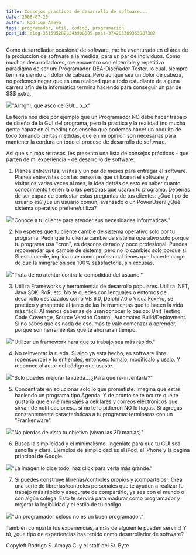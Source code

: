 ```yaml
---
title: Consejos practicos de desarrollo de software...
date: 2008-07-25
author: Rodrigo Amaya
tags: programador, util, codigo, programacion
post_id: blog-3515952828243908885.post-374203369363987302
---
```


Como desarrollador ocasional de software, me he aventurado en el área de la producción de software a la medida, para un par de individuos. Como muchos desarrolladores, me encuentro con el terrible y repetitivo paradigma de ser un: Programador-DBA-Diseñador-Tester, lo cual, siempre termina siendo un dolor de cabeza. Pero aunque sea un dolor de cabeza, no podemos negar que es una realidad que a todo estudiante de alguna carrera afín de la informática termina haciendo para conseguir un par de $$$ extra.

[![](http://bp3.blogger.com/_ayvorITawE4/SIqZ2Ow7KEI/AAAAAAAAA78/8C8xjBlcxaw/s400/hidden.png)](http://bp3.blogger.com/_ayvorITawE4/SIqZ2Ow7KEI/AAAAAAAAA78/8C8xjBlcxaw/s1600-h/hidden.png)"Arrrgh!, que asco de GUI... x_x"

La teoría nos dice por ejemplo que un Programador NO debe hacer trabajo de diseño de la GUI del programa, pero la practica y la realidad (no mucha gente capaz en el medio) nos enseña que podemos hacer un poquito de todo tomando ciertas medidas, que en mi opinión son necesarias para mantener la cordura en todo el proceso de desarrollo de software.

Así que sin más retrasos, les presento una lista de consejos prácticos - que parten de mi experiencia - de desarrollo de software:

1. Planea entrevistas, visitas y un par de meses para entregar el software. Planea entrevistas con las personas que utilizaran el software y visitarlos varias veces al mes, la idea detrás de esto es saber cuanto conocimiento tienen la o las personas que usaran tu programa. Deberías de ser capaz de contestar estas preguntas de tus clientes: ¿Qué tipo de usuario es? ¿Es un usuario común, avanzado o un PowerUser? ¿Qué sistema operativo prefiere/utiliza?

[![](http://bp1.blogger.com/_ayvorITawE4/SIqYKQ9kScI/AAAAAAAAA7M/Wn9saslUCnY/s400/prospectiveboss1kopie.jpg)](http://bp1.blogger.com/_ayvorITawE4/SIqYKQ9kScI/AAAAAAAAA7M/Wn9saslUCnY/s1600-h/prospectiveboss1kopie.jpg)"Conoce a tu cliente para atender sus necesidades informáticas."

2. No esperes que tu cliente cambie de sistema operativo solo por tu programa. Pedir que tu cliente cambie de sistema operativo solo porque tu programa usa "cron", es desconsiderado y poco profesional. Puedes recomendar que cambie de sistema, pero no lo cambies solo porque si. Si eso sucede, implica que como profesional tienes que hacerte cargo de que la mingración sea 100% satisfactoria, sin excusas.

[![](http://bp2.blogger.com/_ayvorITawE4/SIqYLOvaaII/AAAAAAAAA7k/RSdfX37bokU/s400/hypnoGuy.jpg)](http://bp2.blogger.com/_ayvorITawE4/SIqYLOvaaII/AAAAAAAAA7k/RSdfX37bokU/s1600-h/hypnoGuy.jpg)"Trata de no atentar contra la comodidad del usuario."

3. Utiliza Frameworks y herramientas de desarrollo populares. Utiliza .NET, Java SDK, RoR, etc. No te quedes con lenguajes o entornos de desarrollo desfazados como VB 6.0, Delphi 7.0 ó VisualFoxPro, se practico y ¡mantente al tanto de las herramientas que te hacen la vida más fácil! Al menos deberías de usar/conocer lo basico: Unit Testing, Code Coverage, Source Version Control, Automated Build/Deployment. Si no sabes que es nada de eso, más te vale comenzar a aprender, porque son herramientas que te ahorraran tiempo.

[![](http://bp0.blogger.com/_ayvorITawE4/SIqYK-_9z7I/AAAAAAAAA7c/X0EBkG1PvSI/s400/800px-Framework_complexity_of_the_Pater_Noster_lighthouse.jpg)](http://bp0.blogger.com/_ayvorITawE4/SIqYK-_9z7I/AAAAAAAAA7c/X0EBkG1PvSI/s1600-h/800px-Framework_complexity_of_the_Pater_Noster_lighthouse.jpg)"Utilizar un framework hará que tu trabajo sea más rápido."

4. No reinventar la rueda. Si algo ya esta hecho, es software libre (opensource) y lo entiendes, entonces: tomalo, modifícalo y usalo. Y reconoce al autor del código que usaste.

[![](http://bp3.blogger.com/_ayvorITawE4/SIqZ165cqGI/AAAAAAAAA70/2iuHJXCglF8/s400/wheel3.jpg)](http://bp3.blogger.com/_ayvorITawE4/SIqZ165cqGI/AAAAAAAAA70/2iuHJXCglF8/s1600-h/wheel3.jpg)"Solo puedes mejorar la rueda... ¿Para que re-inventarla?"

5. Concentrate en solucionar solo lo que prometiste. Imagina que estas haciendo un programa tipo Agenda. Y de pronto se te ocurre que te gustaría que envié mensajes a celulares y correos electrónicos que sirvan de notificaciones... si no te lo pidieron NO lo hagas. Si agregas constantemente características a tu programa: terminaras con un "Frankenware".

[![](http://bp0.blogger.com/_ayvorITawE4/SIqZ1_nZeyI/AAAAAAAAA7s/v2DmlP-v-6A/s400/candy.jpg)](http://bp0.blogger.com/_ayvorITawE4/SIqZ1_nZeyI/AAAAAAAAA7s/v2DmlP-v-6A/s1600-h/candy.jpg)"No pierdas de vista tu objetivo (vivan las 3D manías)"

6. Busca la simplicidad y el minimalismo. Ingeniate para que tu GUI sea sencilla y clara. Ejemplos de simplicidad es el iPod, el iPhone y la pagina principal de Google.

[![](http://bp3.blogger.com/_ayvorITawE4/SIqYKqxp5ZI/AAAAAAAAA7U/HHY62yvX2Hk/s400/yourproduct.jpg)](http://bp3.blogger.com/_ayvorITawE4/SIqYKqxp5ZI/AAAAAAAAA7U/HHY62yvX2Hk/s1600-h/yourproduct.jpg)"La imagen lo dice todo, haz click para verla más grande."

7. Si puedes construye librerías/controles propios y ¡compartelos!. Crea una serie de librerías/controles personales que te ayuden a realizar tu trabajo más rápido y asegurate de compartirlo, ya sea con el mundo o con algún colega. Esto te servirá para madurar como programador y mejorar la legibilidad y el estilo de tu código.

[![](http://bp1.blogger.com/_ayvorITawE4/SIqZ2IGlk6I/AAAAAAAAA8E/533pNeWrxs4/s400/security-padlock.jpg)](http://bp1.blogger.com/_ayvorITawE4/SIqZ2IGlk6I/AAAAAAAAA8E/533pNeWrxs4/s1600-h/security-padlock.jpg)"Un programador celoso no es un buen programador."

También comparte tus experiencias, a más de alguien le pueden servir :) Y tú, ¿que tipo de experiencias has tenido como desarrollador de software?

Copyleft Rodrigo S. Amaya C. y el staff del Sr. Byte